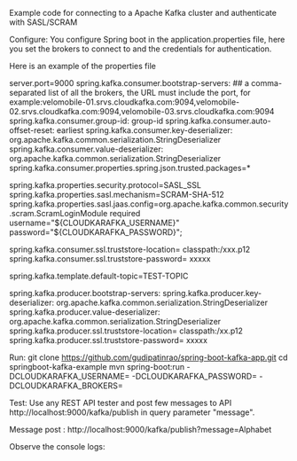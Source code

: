 Example code for connecting to a Apache Kafka cluster and authenticate with SASL/SCRAM 

Configure:
You configure Spring boot in the application.properties file, here you set the brokers to connect to and the credentials for authentication.

Here is an example of the properties file

server.port=9000
spring.kafka.consumer.bootstrap-servers: ## a comma-separated list of all the brokers, the URL must include the port, for example:velomobile-01.srvs.cloudkafka.com:9094,velomobile-02.srvs.cloudkafka.com:9094,velomobile-03.srvs.cloudkafka.com:9094
spring.kafka.consumer.group-id: group-id
spring.kafka.consumer.auto-offset-reset: earliest
spring.kafka.consumer.key-deserializer: org.apache.kafka.common.serialization.StringDeserializer
spring.kafka.consumer.value-deserializer: org.apache.kafka.common.serialization.StringDeserializer
spring.kafka.consumer.properties.spring.json.trusted.packages=*

spring.kafka.properties.security.protocol=SASL_SSL
spring.kafka.properties.sasl.mechanism=SCRAM-SHA-512
spring.kafka.properties.sasl.jaas.config=org.apache.kafka.common.security.scram.ScramLoginModule required username="${CLOUDKARAFKA_USERNAME}" password="${CLOUDKARAFKA_PASSWORD}";

spring.kafka.consumer.ssl.truststore-location= classpath:/xxx.p12
spring.kafka.consumer.ssl.truststore-password= xxxxx

spring.kafka.template.default-topic=TEST-TOPIC

spring.kafka.producer.bootstrap-servers: 
spring.kafka.producer.key-deserializer: org.apache.kafka.common.serialization.StringDeserializer
spring.kafka.producer.value-deserializer: org.apache.kafka.common.serialization.StringDeserializer
spring.kafka.producer.ssl.truststore-location= classpath:/xx.p12
spring.kafka.producer.ssl.truststore-password= xxxxx

Run:
git clone https://github.com/gudipatinrao/spring-boot-kafka-app.git
cd springboot-kafka-example
mvn spring-boot:run -DCLOUDKARAFKA_USERNAME=<USERNAME> -DCLOUDKARAFKA_PASSWORD=<PASSWORD> -DCLOUDKARAFKA_BROKERS=<BROKERS>

Test:
Use any REST API tester and post few messages to API http://localhost:9000/kafka/publish in query parameter "message".

Message post : http://localhost:9000/kafka/publish?message=Alphabet

Observe the console logs: